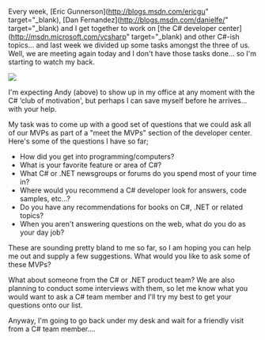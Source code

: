 Every week, [Eric Gunnerson](http://blogs.msdn.com/ericgu" target="_blank), [Dan Fernandez](http://blogs.msdn.com/danielfe/" target="_blank) and I get together to work on [the C# developer center](http://msdn.microsoft.com/vcsharp" target="_blank) and other C#-ish topics... and last week we divided up some tasks amongst the three of us. Well, we are meeting again today and I don't have those tasks done... so I'm starting to watch my back.

<img src="http://msdn.microsoft.com/vcsharp/art/csharp_team.gif" border="0" />

I'm expecting Andy (above) to show up in my office at any moment with the C# &#8216;club of motivation', but perhaps I can save myself before he arrives... with your help.

My task was to come up with a good set of questions that we could ask all of our MVPs as part of a "meet the MVPs" section of the developer center. Here's some of the questions I have so far;

  * How did you get into programming/computers?
  * What is your favorite feature or area of C#?
  * What C# or .NET newsgroups or forums do you spend most of your time in?
  * Where would you recommend a C# developer look for answers, code samples, etc...?
  * Do you have any recommendations for books on C#, .NET or related topics?
  * When you aren't answering questions on the web, what do you do as your day job?

These are sounding pretty bland to me so far, so I am hoping you can help me out and supply a few suggestions. What would you like to ask some of these MVPs?

What about someone from the C# or .NET product team? We are also planning to conduct some interviews with them, so let me know what you would want to ask a C# team member and I'll try my best to get your questions onto our list.

Anyway, I'm going to go back under my desk and wait for a friendly visit from a C# team member....